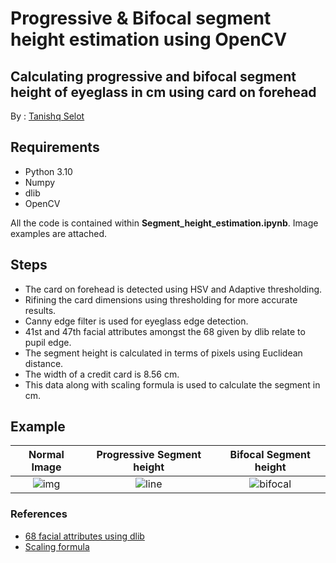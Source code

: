 # Progressive & Bifocal segment height estimation using OpenCV

## Calculating progressive and bifocal segment height of eyeglass in cm using card on forehead

By : [Tanishq Selot](https://github.com/tanishq150802)

## Requirements
* Python 3.10
* Numpy
* dlib
* OpenCV

All the code is contained within **Segment_height_estimation.ipynb**. Image examples are attached.

## Steps

* The card on forehead is detected using HSV and Adaptive thresholding.
* Rifining the card dimensions using thresholding for more accurate results.
* Canny edge filter is used for eyeglass edge detection.
* 41st and 47th facial attributes amongst the 68 given by dlib relate to pupil edge.
* The segment height is calculated in terms of pixels using Euclidean distance.
* The width of a credit card is 8.56 cm.
* This data along with scaling formula is used to calculate the segment in cm.

## Example

Normal Image             |  Progressive Segment height |  Bifocal Segment height
:-------------------------:|:-------------------------: |:-------------------------:
![img](https://user-images.githubusercontent.com/81608921/226201290-4ec6bb73-d5eb-49dd-b175-d453a2783569.jpeg) |  ![line](https://user-images.githubusercontent.com/81608921/226201959-3adab96a-db65-49a3-81c2-385ba0030ef4.jpg) |  ![bifocal](https://user-images.githubusercontent.com/81608921/226202360-7e5f685a-f911-4a01-a5a8-db9d4fc9a8dd.jpg)
### References
* [68 facial attributes using dlib](https://medium.com/mlearning-ai/glasses-detection-opencv-dlib-bf4cd50856da)
* [Scaling formula](https://www.youtube.com/watch?v=ghU6T4h-C74)
